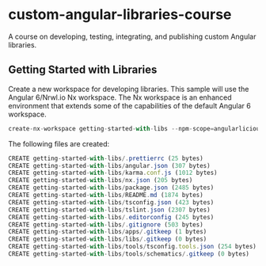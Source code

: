 # custom-angular-libraries-course

A course on developing, testing, integrating, and publishing custom Angular libraries.

## Getting Started with Libraries

Create a new workspace for developing libraries. This sample will use the Angular 6/Nrwl.io Nx workspace. The Nx workspace is an enhanced environment that extends some of the capabilities of the default Angular 6 workspace. 

```ts
create-nx-workspace getting-started-with-libs --npm-scope=angularlicious
```

The following files are created:

```ts
CREATE getting-started-with-libs/.prettierrc (25 bytes)
CREATE getting-started-with-libs/angular.json (307 bytes)
CREATE getting-started-with-libs/karma.conf.js (1012 bytes)
CREATE getting-started-with-libs/nx.json (205 bytes)
CREATE getting-started-with-libs/package.json (2485 bytes)
CREATE getting-started-with-libs/README.md (1874 bytes)
CREATE getting-started-with-libs/tsconfig.json (423 bytes)
CREATE getting-started-with-libs/tslint.json (2307 bytes)
CREATE getting-started-with-libs/.editorconfig (245 bytes)
CREATE getting-started-with-libs/.gitignore (503 bytes)
CREATE getting-started-with-libs/apps/.gitkeep (1 bytes)
CREATE getting-started-with-libs/libs/.gitkeep (0 bytes)
CREATE getting-started-with-libs/tools/tsconfig.tools.json (254 bytes)
CREATE getting-started-with-libs/tools/schematics/.gitkeep (0 bytes)
```

